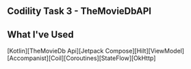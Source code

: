## Codility Task 3 - TheMovieDbAPI

## What I've Used

[Kotlin][TheMovieDb Api][Jetpack Compose][Hilt][ViewModel][Accompanist][Coil][Coroutines][StateFlow][OkHttp]
